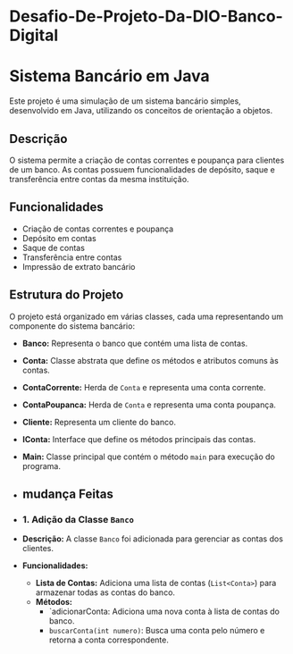 # Desafio-De-Projeto-Da-DIO-Banco-Digital
# Sistema Bancário em Java

Este projeto é uma simulação de um sistema bancário simples, desenvolvido em Java, utilizando os conceitos de orientação a objetos.

## Descrição

O sistema permite a criação de contas correntes e poupança para clientes de um banco. As contas possuem funcionalidades de depósito, saque e transferência entre contas da mesma instituição. 

## Funcionalidades

- Criação de contas correntes e poupança
- Depósito em contas
- Saque de contas
- Transferência entre contas
- Impressão de extrato bancário

## Estrutura do Projeto

O projeto está organizado em várias classes, cada uma representando um componente do sistema bancário:

- **Banco:** Representa o banco que contém uma lista de contas.
- **Conta:** Classe abstrata que define os métodos e atributos comuns às contas.
- **ContaCorrente:** Herda de `Conta` e representa uma conta corrente.
- **ContaPoupanca:** Herda de `Conta` e representa uma conta poupança.
- **Cliente:** Representa um cliente do banco.
- **IConta:** Interface que define os métodos principais das contas.
- **Main:** Classe principal que contém o método `main` para execução do programa.
- ## mudança Feitas
- ### 1. Adição da Classe `Banco`

- **Descrição:** A classe `Banco` foi adicionada para gerenciar as contas dos clientes.
- **Funcionalidades:**
  - **Lista de Contas:** Adiciona uma lista de contas (`List<Conta>`) para armazenar todas as contas do banco.
  - **Métodos:**
    - `adicionarConta: Adiciona uma nova conta à lista de contas do banco.
    - `buscarConta(int numero)`: Busca uma conta pelo número e retorna a conta correspondente.
